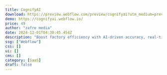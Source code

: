 ```yaml
---
title: CognifyAI
download: https://preview.webflow.com/preview/cognifyai?utm_medium=preview_link&utm_source=designer&utm_content=cognifyai&preview=1acb93a70dd4f222e144a2c4dee5fcc8&workflow=canvas
demo: https://cognifyai.webflow.io/
price: 49
author: "zafre media"
date: 2024-12-01T04:30:45.454Z
description: "Boost factory efficiency with AI-driven accuracy, real-time insights, and predictive maintenance. Achieve smarter, safer, and greener manufacturing."
ssg: ["Webflow"]
css: []
ui: []
cms: []
category: [SaaS]
draft: false
---
```

